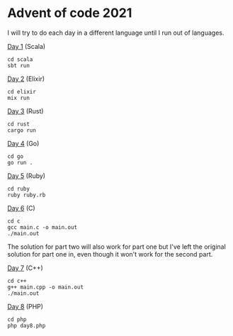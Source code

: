 # Advent of code 2021
I will try to do each day in a different language until I run out of languages.

[Day 1](https://github.com/MancunianSam/advent-of-code-2021/tree/main/scala) (Scala)
```
cd scala
sbt run
```

[Day 2](https://github.com/MancunianSam/advent-of-code-2021/tree/main/elixir) (Elixir)
```
cd elixir
mix run
```

[Day 3](https://github.com/MancunianSam/advent-of-code-2021/tree/main/rust) (Rust)
```
cd rust
cargo run
```

[Day 4](https://github.com/MancunianSam/advent-of-code-2021/tree/main/go) (Go)
```
cd go
go run .
```

[Day 5](https://github.com/MancunianSam/advent-of-code-2021/tree/main/ruby) (Ruby)
```
cd ruby 
ruby ruby.rb
```

[Day 6](https://github.com/MancunianSam/advent-of-code-2021/tree/main/c) (C)
```
cd c
gcc main.c -o main.out
./main.out
```

The solution for part two will also work for part one but I've left the original solution for part one in, even though it won't work for the second part.

[Day 7](https://github.com/MancunianSam/advent-of-code-2021/tree/main/c++) (C++)
```
cd c++
g++ main.cpp -o main.out
./main.out
```

[Day 8](https://github.com/MancunianSam/advent-of-code-2021/tree/main/php) (PHP)
```
cd php
php day8.php
```
